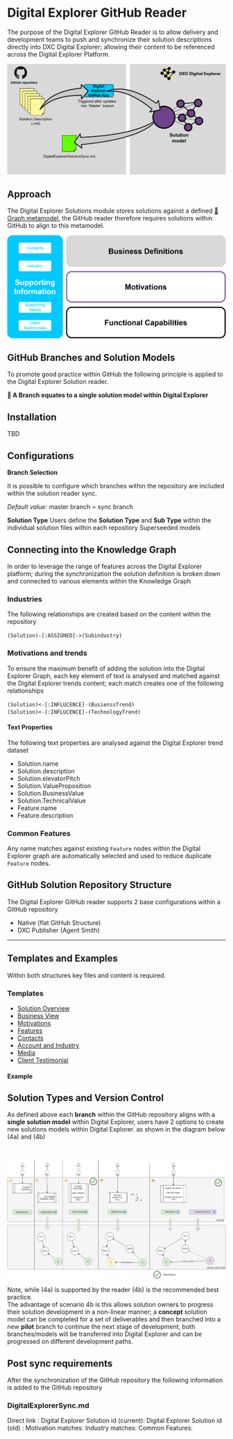 # Digital Explorer GitHub Reader

The purpose of the Digital Explorer GitHub Reader is to allow delivery and development teams to push and synchronize their solution descriptions directly into DXC Digital Explorer; allowing their content to be referenced across the Digital Explorer Platform.

![image](images/GitHubReaderConcept.png)


## Approach
The Digital Explorer Solutions module stores solutions against a defined [:link: Graph metamodel](../MetaModels/SolutionMetaModel.md), the GitHub reader therefore requires solutions within GitHub to align to this metamodel. 

![image](images/SolutionModel.png)<br>

## GitHub Branches and Solution Models

To promote good practice within GitHub the following principle is applied to the Digital Explorer Solution reader.

**:scroll: A Branch equates to a single solution model within Digital Explorer**

## Installation

TBD


## Configurations

**Branch Selection**

It is possible to configure which branches within the repository are included within the solution reader sync.  

_Default value:_ master branch = sync branch

**Solution Type**
Users define the **Solution Type** and **Sub Type** within the individual solution files within each repostiory  Superseeded models 



## Connecting into the Knowledge Graph
In order to leverage the range of features across the Digital Explorer platform; during the synchronization the solution definition is broken down and connected to various elements within the Knowledge Graph

### Industries
The following relationships are created based on the content within the repository

`(Solution)-[:ASSIGNED]->(Subindustry)`

### Motivations and trends
To ensure the maximum benefit of adding the solution into the Digital Explorer Graph, each key element of text is analysed and matched against the Digital Explorer trends content; each match creates one of the following relationships

`(Solution)<-[:INFLUCENCE]-(BusienssTrend)`<br>
`(Solution)<-[:INFLUCENCE]-(TechnologyTrend)`

#### Text Properties

The following text properties are analysed against the Digital Explorer trend dataset

- Solution.name
- Solution.description
- Solution.elevatorPitch
- Solution.ValueProposition
- Solution.BusinessValue
- Solution.TechnicalValue
- Feature.name
- Feature.description



### Common Features
Any name matches against existing `Feature` nodes within the Digital Explorer graph are automatically selected and used to reduce duplicate `Feature` nodes.



## GitHub Solution Repository Structure
The Digital Explorer GitHub reader supports 2 base configurations within a GitHub repository

- Native (flat GitHub Structure)
- DXC Publisher (Agent Smith)

---

## Templates and Examples

Within both structures key files and content is required.

### Templates
- [Solution Overview](templates/Overview.md)
- [Business View](templates/BusinessView.md)
- [Motivations](templates/Motivations)
- [Features](templates/Features.md)
- [Contacts](templates/Contacts.md)
- [Account and Industry](templates/AccountAndIndsutry.md)
- [Media](templates/Media.md)
- [Client Testimonial](templates/ClientTestimonial.md)

#### Example




## Solution Types and Version Control

As defined above each **branch** within the GitHub repository aligns with a **single solution model** within Digital Explorer,  users have 2 options to create new solutions models within Digital Explorer.  as shown in the diagram below (4a) and (4b)

<br>

![image](images/Scenerios.png)<br>

Note, while (4a) is supported by the reader (4b) is the recommended best practice.
<br>
The advantage of scenario 4b is this allows solution owners to progress their solution development in a non-linear manner; a **concept** solution model can be completed for a set of deliverables and then branched into a new **pilot** branch to continue the next stage of development, both branches/models will be transferred into Digital Explorer and can be progressed on different development paths.




## Post sync requirements

After the synchronization of the GitHub repository the following information is added to the GitHub repository

### DigitalExplorerSync.md
Direct link : 
Digital Explorer Solution id (current):
Digital Explorer Solution id (old) : 
Motivation matches:
Industry matches:
Common Features: